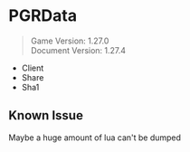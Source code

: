 # PGRData
> Game Version: 1.27.0 <br/>
> Document Version: 1.27.4 <br/>

- Client
- Share
- Sha1

## Known Issue 
Maybe a huge amount of lua can't be dumped
